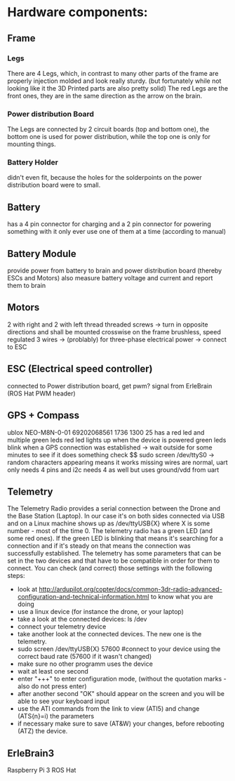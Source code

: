 # Hardware components:

## Frame

### Legs
There are 4 Legs, which, in contrast to many other parts of the frame are properly injection molded and look really sturdy.
(but fortunately while not looking like it the 3D Printed parts are also pretty solid)
The red Legs are the front ones, they are in the same direction as the arrow on the brain.

### Power distribution Board
The Legs are connected by 2 circuit boards (top and bottom one), the bottom one is used for power distribution, while the top one is only for mounting things.

### Battery Holder
didn't even fit, because the holes for the solderpoints on the power distribution board were to small.

## Battery
has a 4 pin connector for charging
and a 2 pin connector for powering something with it
only ever use one of them at a time (according to manual)

## Battery Module
provide power from battery to brain and power distribution board (thereby ESCs and Motors)
also measure battery voltage and current and report them to brain

## Motors
2 with right and 2 with left thread threaded screws -> turn in opposite directions and shall be mounted crosswise on the frame
brushless, speed regulated
3 wires -> (problably) for three-phase electrical power -> connect to ESC

## ESC (Electrical speed controller)
connected to Power distribution board, get pwm? signal from ErleBrain (ROS Hat PWM header)

## GPS + Compass
ublox NEO-M8N-0-01 69202068561 1736 1300 25
has a red led and multiple green leds
red led lights up when the device is powered
green leds blink when a GPS connection was established -> wait outside for some minutes
to see if it does something check $$ sudo screen /dev/ttyS0 -> random characters appearing means it works
missing wires are normal, uart only needs 4 pins and i2c needs 4 as well but uses ground/vdd from uart

## Telemetry
The Telemetry Radio provides a serial connection between the Drone and the Base Station (Laptop).
In our case it's on both sides connected via USB and on a Linux machine shows up as /dev/ttyUSB{X} where X is some number - most of the time 0.
The telemetry radio has a green LED (and some red ones). If the green LED is blinking that means it's searching for a connection and if it's steady on that means the connection was successfully established.
The telemetry has some parameters that can be set in the two devices and that have to be compatible in order for them to connect.
You can check (and correct) those settings with the following steps:
* look at http://ardupilot.org/copter/docs/common-3dr-radio-advanced-configuration-and-technical-information.html to know what you are doing
* use a linux device (for instance the drone, or your laptop)
* take a look at the connected devices: ls /dev
* connect your telemetry device
* take another look at the connected devices. The new one is the telemetry.
* sudo screen /dev/ttyUSB{X} 57600 #connect to your device using the correct baud rate (57600 if it wasn't changed)
* make sure no other programm uses the device
* wait at least one second
* enter "+++" to enter configuration mode, (without the quotation marks - also do not press enter)
* after another second "OK" should appear on the screen and you will be able to see your keyboard input
* use the ATI commands from the link to view (ATI5) and change (ATS{n}=i) the parameters
* if necessary make sure to save (AT&W) your changes, before rebooting (ATZ) the device.

## ErleBrain3
Raspberry Pi 3
ROS Hat
